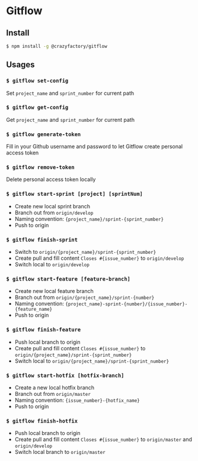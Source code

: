 # Gitflow

## Install
```sh
$ npm install -g @crazyfactory/gitflow
```

## Usages

### `$ gitflow set-config`
Set `project_name` and `sprint_number` for current path
  
### `$ gitflow get-config`
Get `project_name` and `sprint_number` for current path
  
### `$ gitflow generate-token`
Fill in your Github username and password to let Gitflow create personal access token

### `$ gitflow remove-token`
Delete personal access token locally

### `$ gitflow start-sprint [project] [sprintNum]`
  - Create new local sprint branch
  - Branch out from `origin/develop`
  - Naming convention: `{project_name}/sprint-{sprint_number}`
  - Push to origin

### `$ gitflow finish-sprint` 
  - Switch to `origin/{project_name}/sprint-{sprint_number}`
  - Create pull and fill content `Closes #{issue_number}` to `origin/develop` 
  - Switch local to `origin/develop`

### `$ gitflow start-feature [feature-branch]`
  - Create new local feature branch
  - Branch out from `origin/{project_name}/sprint-{number}`
  - Naming convention: `{project_name}-sprint-{number}/{issue_number}-{feature_name}`
  - Push to origin

### `$ gitflow finish-feature`
  - Push local branch to origin
  - Create pull and fill content `Closes #{issue_number}` to `origin/{project_name}/sprint-{sprint_number}`
  - Switch local to `origin/{project_name}/sprint-{sprint_number}`

### `$ gitflow start-hotfix [hotfix-branch]`
  - Create a new local hotfix branch
  - Branch out from `origin/master`
  - Naming convention: `{issue_number}-{hotfix_name}`
  - Push to origin

### `$ gitflow finish-hotfix`
  - Push local branch to origin
  - Create pull and fill content `Closes #{issue_number}` to `origin/master` and `origin/develop`
  - Switch local branch to `origin/master`
